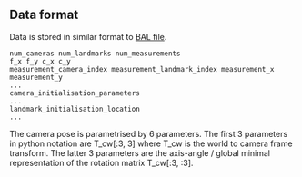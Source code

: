 ## Data format

Data is stored in similar format to [BAL file](https://grail.cs.washington.edu/projects/bal/).

```
num_cameras num_landmarks num_measurements
f_x f_y c_x c_y
measurement_camera_index measurement_landmark_index measurement_x measurement_y
...
camera_initialisation_parameters
...
landmark_initialisation_location
...
```

The camera pose is parametrised by 6 parameters. The first 3 parameters in python notation are T_cw[:3, 3] where T_cw is the world to camera frame transform. The latter 3 parameters are the axis-angle / global minimal representation of the rotation matrix T_cw[:3, :3].
